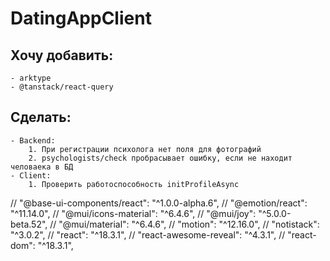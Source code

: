 # DatingAppClient

## Хочу добавить:
    - arktype
    - @tanstack/react-query

## Сделать:
    - Backend:
        1. При регистрации психолога нет поля для фотографий
        2. psychologists/check пробрасывает ошибку, если не находит человаека в БД
    - Client:
        1. Проверить работоспособность initProfileAsync

// "@base-ui-components/react": "^1.0.0-alpha.6",
// "@emotion/react": "^11.14.0",
// "@mui/icons-material": "^6.4.6",
// "@mui/joy": "^5.0.0-beta.52",
// "@mui/material": "^6.4.6",
// "motion": "^12.16.0",
// "notistack": "^3.0.2",
// "react": "^18.3.1",
// "react-awesome-reveal": "^4.3.1",
// "react-dom": "^18.3.1",
